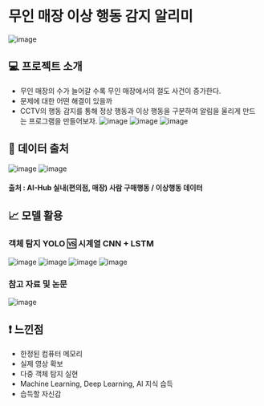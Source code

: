 # 무인 매장 이상 행동 감지 알리미
![image](https://github.com/yknlwca/W.E_Project/assets/145303968/b14529db-76de-4d8d-991b-c9a942857d37)

## :computer: 프로젝트 소개
- 무인 매장의 수가 늘어갈 수록 무인 매장에서의 절도 사건이 증가한다.
- 문제에 대한 어떤 해결이 있을까
- CCTV의 행동 감지를 통해 정상 행동과 이상 행동을 구분하여 알림을 울리게 만드는 프로그램을 만들어보자.
 ![image](https://github.com/yknlwca/SeSac_Fianl_Prj/assets/145303968/f93e385c-dc12-4bc8-8395-c2c49498b714)
 ![image](https://github.com/yknlwca/SeSac_Fianl_Prj/assets/145303968/053f6e00-8f9a-4e4d-bb56-4a603de729a8)
 ![image](https://github.com/yknlwca/W.E_Project/assets/145303968/abd80f48-5330-4633-82bf-80fd26c5a750)

## :cop: 데이터 출처
  ![image](https://github.com/yknlwca/W.E_Project/assets/145303968/157b5ea4-fd60-47a0-8bd0-1bd96fcc9364)
  ![image](https://github.com/yknlwca/W.E_Project/assets/145303968/ccdcd51b-a2df-4e1b-b688-90242e26ca7c)
 #### 출처 : AI-Hub  실내(편의점, 매장) 사람 구매행동 / 이상행동 데이터



## :chart_with_upwards_trend: 모델 활용
### 객체 탐지 YOLO :vs: 시계열 CNN + LSTM

 ![image](https://github.com/yknlwca/W.E_Project/assets/145303968/82fd7c73-26bc-4e52-b623-bdf488a08593)
 ![image](https://github.com/yknlwca/SeSac_Fianl_Prj/assets/145303968/a9627b61-6119-4306-810d-f14ff448a9ec)
 ![image](https://github.com/yknlwca/W.E_Project/assets/145303968/ff73d04e-46f5-4182-8482-7afd049d767e)
 ![image](https://github.com/yknlwca/W.E_Project/assets/145303968/c7b96f08-4e22-4b7a-942c-bdec3fbfd2b0)

### 참고 자료 및 논문
 ![image](https://github.com/yknlwca/W.E_Project/assets/145303968/4de18d29-423b-4318-b68b-2bf5965fbf0e)


## :exclamation: 느낀점
 - 한정된 컴퓨터 메모리
 - 실제 영상 확보
 - 다중 객체 탐지 실현
 - Machine Learning, Deep Learning, AI 지식 습득
 - 습득할 자신감
